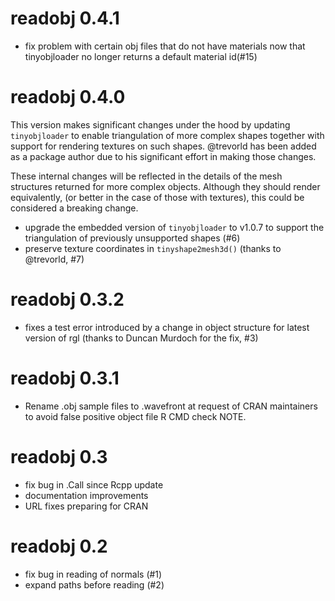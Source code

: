 # readobj 0.4.1

* fix problem with certain obj files that do not have materials now that 
  tinyobjloader no longer returns a default material id(#15)

# readobj 0.4.0

This version makes significant changes under the hood by updating
`tinyobjloader` to enable triangulation of more complex shapes together with
support for rendering textures on such shapes. @trevorld has been added as a
package author due to his significant effort in making those changes.

These internal changes will be reflected in the details of the mesh structures
returned for more complex objects. Although they should render equivalently, (or
better in the case of those with textures), this could be considered a breaking
change.

* upgrade the embedded version of `tinyobjloader` to v1.0.7
  to support the triangulation of previously unsupported shapes (#6)
* preserve texture coordinates in `tinyshape2mesh3d()` (thanks to @trevorld, #7)

# readobj 0.3.2

* fixes a test error introduced by a change in object structure for latest
  version of rgl (thanks to Duncan Murdoch for the fix, #3)

# readobj 0.3.1

* Rename .obj sample files to .wavefront at request of CRAN maintainers to avoid
  false positive object file R CMD check NOTE.

# readobj 0.3

* fix bug in .Call since Rcpp update
* documentation improvements
* URL fixes preparing for CRAN

# readobj 0.2

* fix bug in reading of normals (#1)
* expand paths before reading (#2)
